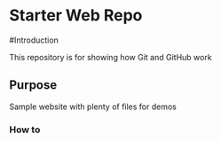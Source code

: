 # Starter Web Repo

#Introduction

This repository is for showing how Git and GitHub work

## Purpose

Sample website with plenty of files for demos
### How to 
